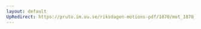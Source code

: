 ```yaml
---
layout: default
UpRedirect: https://pruto.im.uu.se/riksdagen-motions-pdf/1870/mot_1870__fk__3/mot_1870__fk__3-001.pdf
---
```

